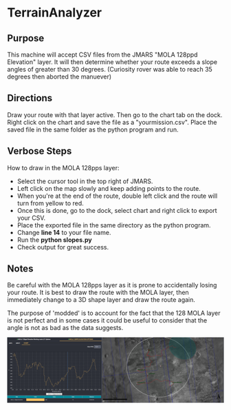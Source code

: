 # TerrainAnalyzer

## Purpose
This machine will accept CSV files from the JMARS "MOLA 128ppd Elevation" layer. It will then determine whether your route exceeds a slope angles of greater than 30 degrees. (Curiosity rover was able to reach 35 degrees then aborted the manuever) 

## Directions
Draw your route with that layer active. Then go to the chart tab on the dock. Right click on the chart and save the file as a "yourmission.csv". Place the saved file in the same folder as the python program and run.

## Verbose Steps
How to draw in the MOLA 128pps layer:
* Select the cursor tool in the top right of JMARS.
* Left click on the map slowly and keep adding points to the route.
* When you're at the end of the route, double left click and the route  will turn from yellow to red. 
* Once this is done, go to the dock, select chart and right click to export your CSV.
* Place the exported file in the same directory as the python program.
* Change **line 14** to your file name.
* Run the **python slopes.py**
* Check output for great success. 

## Notes
Be careful with the MOLA 128pps layer as it is prone to accidentally losing your route. It is best to draw the route with the MOLA layer, then immediately change to a 3D shape layer and draw the route again. 

The purpose of 'modded' is to account for the fact that the 128 MOLA layer is not perfect and in some cases it could be useful to consider that the angle is not as bad as the data suggests. 


![Mission Area](https://github.com/rscinto/TerrainAnalyzer/blob/master/images/LZ3route.PNG)